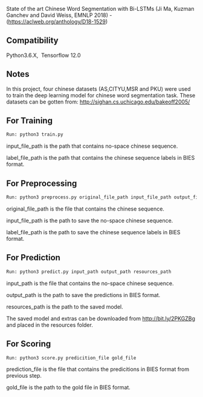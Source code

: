 
State of the art Chinese Word Segmentation with Bi-LSTMs (Ji Ma, Kuzman Ganchev and David Weiss, EMNLP 2018) - (https://aclweb.org/anthology/D18-1529)

## Compatibility

Python3.6.X,&nbsp;&nbsp;Tensorflow 12.0

## Notes

In this project, four chinese datasets (AS,CITYU,MSR and PKU) were used to train the deep learning model for chinese word segmentation task. These datasets can be gotten from: http://sighan.cs.uchicago.edu/bakeoff2005/



## For Training

```bash
Run: python3 train.py
```
input_file_path is the path that contains no-space chinese sequence. &nbsp;

label_file_path is the path that contains the chinese sequence labels in BIES format.

## For Preprocessing

```bash
Run: python3 preprocess.py original_file_path input_file_path output_file_path 
```
original_file_path is the file that contains the chinese sequence. &nbsp;

input_file_path is the path to save the no-space chinese sequence. &nbsp;

label_file_path is the path to save the chinese sequence labels in BIES format.

## For Prediction

```bash
Run: python3 predict.py input_path output_path resources_path
```
input_path is the file that contains the no-space chinese sequence. &nbsp;

output_path is the path to save the predictions in BIES format. &nbsp;

resources_path is the path to the saved model. &nbsp;

The saved model and extras can be downloaded from http://bit.ly/2PKGZBg and placed in the resources folder.

## For Scoring

```bash
Run: python3 score.py predicition_file gold_file
```
prediction_file is the file that contains the predicitions in BIES format from previous step. &nbsp;

gold_file is the path to the gold file in BIES format.
